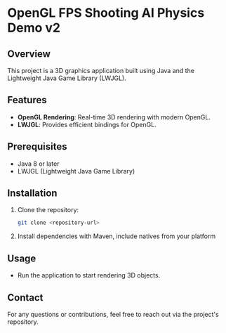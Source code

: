# OpenGL FPS Shooting AI Physics Demo v2

## Overview
This project is a 3D graphics application built using Java and the Lightweight Java Game Library (LWJGL). 

## Features
- **OpenGL Rendering**: Real-time 3D rendering with modern OpenGL.
- **LWJGL**: Provides efficient bindings for OpenGL.

## Prerequisites
- Java 8 or later
- LWJGL (Lightweight Java Game Library)

## Installation
1. Clone the repository:
   ```sh
   git clone <repository-url>
   ```
2. Install dependencies with Maven, include natives from your platform

## Usage
- Run the application to start rendering 3D objects.

## Contact
For any questions or contributions, feel free to reach out via the project's repository.
